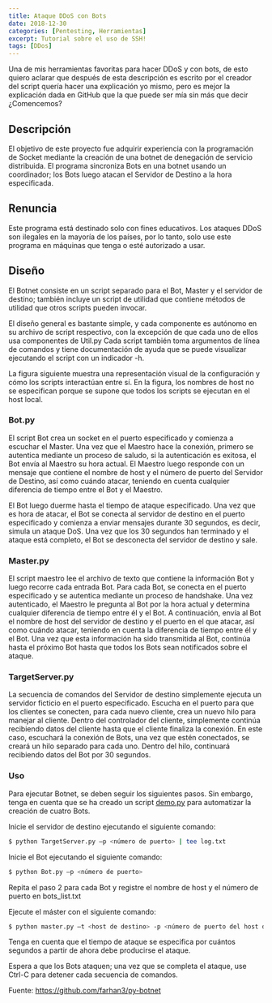 ```yaml
---
title: Ataque DDoS con Bots
date: 2018-12-30
categories: [Pentesting, Herramientas]
excerpt: Tutorial sobre el uso de SSH!
tags: [DDos]
---
```



Una de mis herramientas favoritas para hacer DDoS y con bots, de esto quiero aclarar que después de esta descripción es escrito por el creador del script quería hacer una explicación yo mismo, pero es mejor la explicación dada en GitHub que la que puede ser mía sin más que decir ¿Comencemos?

  

## Descripción

  

El objetivo de este proyecto fue adquirir experiencia con la programación de Socket mediante la creación de una botnet de denegación de servicio distribuida. El programa sincroniza Bots en una botnet usando un coordinador; los Bots luego atacan el Servidor de Destino a la hora especificada.

  

## Renuncia

  

Este programa está destinado solo con fines educativos. Los ataques DDoS son ilegales en la mayoría de los países, por lo tanto, solo use este programa en máquinas que tenga o esté autorizado a usar.

  

## Diseño
  

El Botnet consiste en un script separado para el Bot, Master y el servidor de destino; también incluye un script de utilidad que contiene métodos de utilidad que otros scripts pueden invocar.
  
El diseño general es bastante simple, y cada componente es autónomo en su archivo de script respectivo, con la excepción de que cada uno de ellos usa componentes de Util.py Cada script también toma argumentos de línea de comandos y tiene documentación de ayuda que se puede visualizar ejecutando el script con un indicador -h.

La figura siguiente muestra una representación visual de la configuración y cómo los scripts interactúan entre sí. En la figura, los nombres de host no se especifican porque se supone que todos los scripts se ejecutan en el host local.

### Bot.py

El script Bot crea un socket en el puerto especificado y comienza a escuchar el Master. Una vez que el Maestro hace la conexión, primero se autentica mediante un proceso de saludo, si la autenticación es exitosa, el Bot envía al Maestro su hora actual. El Maestro luego responde con un mensaje que contiene el nombre de host y el número de puerto del Servidor de Destino, así como cuándo atacar, teniendo en cuenta cualquier diferencia de tiempo entre el Bot y el Maestro.

  

El Bot luego duerme hasta el tiempo de ataque especificado. Una vez que es hora de atacar, el Bot se conecta al servidor de destino en el puerto especificado y comienza a enviar mensajes durante 30 segundos, es decir, simula un ataque DoS. Una vez que los 30 segundos han terminado y el ataque está completo, el Bot se desconecta del servidor de destino y sale.

  

### Master.py  

El script maestro lee el archivo de texto que contiene la información Bot y luego recorre cada entrada Bot. Para cada Bot, se conecta en el puerto especificado y se autentica mediante un proceso de handshake. Una vez autenticado, el Maestro le pregunta al Bot por la hora actual y determina cualquier diferencia de tiempo entre él y el Bot. A continuación, envía al Bot el nombre de host del servidor de destino y el puerto en el que atacar, así como cuándo atacar, teniendo en cuenta la diferencia de tiempo entre él y el Bot. Una vez que esta información ha sido transmitida al Bot, continúa hasta el próximo Bot hasta que todos los Bots sean notificados sobre el ataque.

  

### TargetServer.py
  

La secuencia de comandos del Servidor de destino simplemente ejecuta un servidor ficticio en el puerto especificado. Escucha en el puerto para que los clientes se conecten, para cada nuevo cliente, crea un nuevo hilo para manejar al cliente. Dentro del controlador del cliente, simplemente continúa recibiendo datos del cliente hasta que el cliente finaliza la conexión. En este caso, escuchará la conexión de Bots, una vez que estén conectados, se creará un hilo separado para cada uno. Dentro del hilo, continuará recibiendo datos del Bot por 30 segundos.


### Uso

Para ejecutar Botnet, se deben seguir los siguientes pasos. Sin embargo, tenga en cuenta que se ha creado un script [demo.py](http://demo.py/) para automatizar la creación de cuatro Bots.

Inicie el servidor de destino ejecutando el siguiente comando:

```bash
$ python TargetServer.py –p <número de puerto> | tee log.txt
```

Inicie el Bot ejecutando el siguiente comando:

```bash
$ python Bot.py –p <número de puerto> 
```

Repita el paso 2 para cada Bot y registre el nombre de host y el número de puerto en bots_list.txt

Ejecute el máster con el siguiente comando:

```bash
$ python master.py –t <host de destino> -p <número de puerto del host de destino> -d <cuándo atacar>
```
 
Tenga en cuenta que el tiempo de ataque se especifica por cuántos segundos a partir de ahora debe producirse el ataque.
  
Espera a que los Bots ataquen; una vez que se completa el ataque, use Ctrl-C para detener cada secuencia de comandos.

Fuente: https://github.com/farhan3/py-botnet
